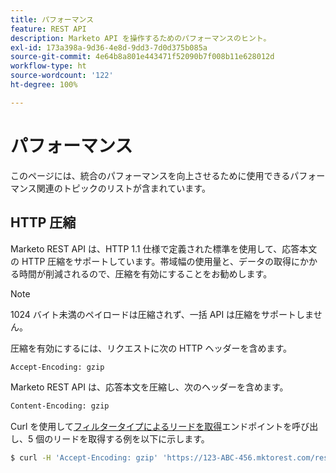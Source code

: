 ```yaml
---
title: パフォーマンス
feature: REST API
description: Marketo API を操作するためのパフォーマンスのヒント。
exl-id: 173a398a-9d36-4e8d-9dd3-7d0d375b085a
source-git-commit: 4e64b8a801e443471f52090b7f008b11e628012d
workflow-type: ht
source-wordcount: '122'
ht-degree: 100%

---
```


# パフォーマンス

このページには、統合のパフォーマンスを向上させるために使用できるパフォーマンス関連のトピックのリストが含まれています。

## HTTP 圧縮

Marketo REST API は、HTTP 1.1 仕様で定義された標準を使用して、応答本文の HTTP 圧縮をサポートしています。帯域幅の使用量と、データの取得にかかる時間が削減されるので、圧縮を有効にすることをお勧めします。

>[!NOTE]
>
>1024 バイト未満のペイロードは圧縮されず、一括 API は圧縮をサポートしません。

圧縮を有効にするには、リクエストに次の HTTP ヘッダーを含めます。

```html
Accept-Encoding: gzip
```

Marketo REST API は、応答本文を圧縮し、次のヘッダーを含めます。

```html
Content-Encoding: gzip
```

Curl を使用して[フィルタータイプによるリードを取得](https://developer.adobe.com/marketo-apis/api/mapi/#tag/Leads/operation/getLeadsByFilterUsingGET)エンドポイントを呼び出し、5 個のリードを取得する例を以下に示します。

```bash
$ curl -H 'Accept-Encoding: gzip' 'https://123-ABC-456.mktorest.com/rest/v1/leads.json?filterType=id&filterValues=4,5,7,12,13'
```
